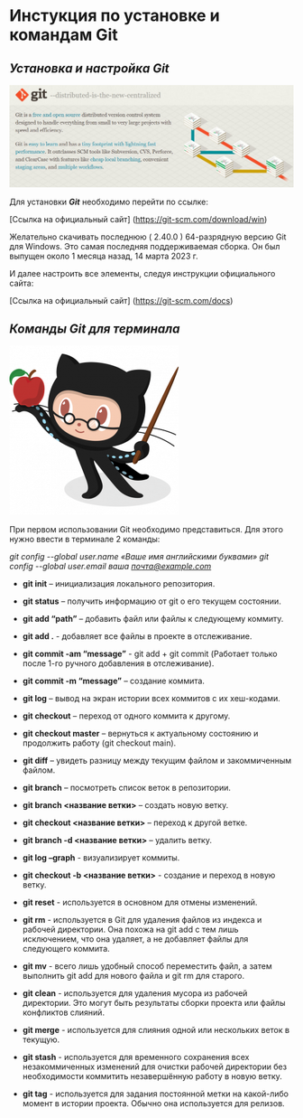 # Инстукция по установке и командам Git

## ***Установка и настройка Git***

![Git](Git.jpg)

Для установки ***Git*** необходимо перейти по ссылке:

[Ссылка на официальный сайт] (https://git-scm.com/download/win)

Желательно скачивать последнюю ( 2.40.0 ) 64-разрядную версию Git для Windows. Это самая последняя поддерживаемая сборка. Он был выпущен около 1 месяца назад, 14 марта 2023 г.

И далее настроить все элементы, следуя инструкции официального сайта:

[Ссылка на официальный сайт] (https://git-scm.com/docs)

## ***Команды Git для терминала***

![Smart Octopus](Octopus.png)

При первом использовании Git необходимо представиться.  Для этого нужно ввести в терминале 2 команды:

*git config --global user.name «Ваше имя английскими буквами»* 
*git config --global user.email ваша почта@example.com*

* **git init** – инициализация локального репозитория.

* **git status** – получить информацию от git о его текущем состоянии.

* **git add “path”** – добавить файл или файлы к следующему коммиту.

* **git add .** - добавляет все файлы в проекте в отслеживание.

* **git commit -am “message”** - git add + git commit (Работает только после 1-го ручного добавления в отслеживание).

* **git commit -m “message”** – создание коммита.

* **git log** – вывод на экран истории всех коммитов с их хеш-кодами.

* **git checkout** – переход от одного коммита к другому.

* **git checkout master** – вернуться к актуальному состоянию и продолжить работу (git checkout main).

* **git diff** – увидеть разницу между текущим файлом и закоммиченным файлом.

* **git branch** – посмотреть список веток в репозитории.

* **git branch <название ветки>** – создать новую ветку.

* **git checkout <название ветки>** – переход к другой ветке.

* **git branch -d <название ветки>** – удалить ветку.

* **git log –graph** - визуализирует коммиты.

* **git checkout -b <название ветки>** - cоздание и переход в новую ветку.
* **git reset** - используется в основном для отмены изменений. 

* **git rm** - используется в Git для удаления файлов из индекса и рабочей директории. Она похожа на git add с тем лишь исключением, что она удаляет, а не добавляет файлы для следующего коммита.

* **git mv** - всего лишь удобный способ переместить файл, а затем выполнить git add для нового файла и git rm для старого.

* **git clean** - используется для удаления мусора из рабочей директории. Это могут быть результаты сборки проекта или файлы конфликтов слияний.

* **git merge** - используется для слияния одной или нескольких веток в текущую.

* **git stash** - используется для временного сохранения всех незакоммиченных изменений для очистки рабочей директории без необходимости коммитить незавершённую работу в новую ветку.

* **git tag** - используется для задания постоянной метки на какой-либо момент в истории проекта. Обычно она используется для релизов.
